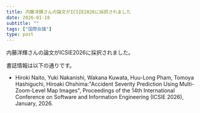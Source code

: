 ```yaml
---
title: 内藤洋輝さんの論文がICSIE2026に採択されました
date: 2026-01-18
subtitle: ""
tags: ["国際会議"]
type: post
---
```


内藤洋輝さんの論文がICSIE2026に採択されました。

書誌情報は以下の通りです。
- Hiroki Naito, Yuki Nakanishi, Wakana Kuwata, Huu-Long Pham, Tomoya Hashiguchi, Hiroaki Ohshima:"Accident Severity Prediction Using Multi-Zoom-Level Map Images", Proceedings of the 14th International Conference on Software and Information Engineering (ICSIE 2026), January, 2026.

